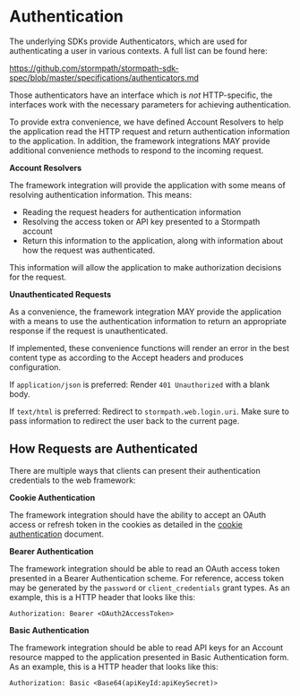 # Authentication

The underlying SDKs provide Authenticators, which are used for authenticating
a user in various contexts.  A full list can be found here:

https://github.com/stormpath/stormpath-sdk-spec/blob/master/specifications/authenticators.md

Those authenticators have an interface which is *not* HTTP-specific, the
interfaces work with the necessary parameters for achieving authentication.

To provide extra convenience, we have defined Account Resolvers to help the application read the HTTP request and return authentication information to the application. In addition, the framework integrations MAY provide additional convenience methods to respond to the incoming request. 

**Account Resolvers**

The framework integration will provide the application with some means of resolving authentication information. This means:

* Reading the request headers for authentication information
* Resolving the access token or API key presented to a Stormpath account
* Return this information to the application, along with information about how the request was authenticated.

This information will allow the application to make authorization decisions for the request. 

**Unauthenticated Requests**

As a convenience, the framework integration MAY provide the application with a means to use the authentication information to return an appropriate response if the request is unauthenticated. 

If implemented, these convenience functions will render an error in the best content type as according to the Accept headers and produces configuration. 

If `application/json` is preferred: Render `401 Unauthorized` with a blank body.

If `text/html` is preferred: Redirect to `stormpath.web.login.uri`. Make sure to pass information to redirect the user back to the current page. 

## How Requests are Authenticated

There are multiple ways that clients can present their authentication credentials to the web framework: 

**Cookie Authentication**

The framework integration should have the ability to accept an OAuth access or refresh token in the cookies as detailed in the [cookie authentication](cookie-authentication.md) document.

**Bearer Authentication**

The framework integration should be able to read an OAuth access token presented in a Bearer Authentication scheme. For reference, access token may be generated by the `password` or `client_credentials` grant types. As an example, this is a HTTP header that looks like this:

```
Authorization: Bearer <OAuth2AccessToken>
```

**Basic Authentication**

The framework integration should be able to read API keys for an Account resource mapped to the application presented in Basic Authentication form. As an example, this is a HTTP header that looks like this:

```
Authorization: Basic <Base64(apiKeyId:apiKeySecret)>
```